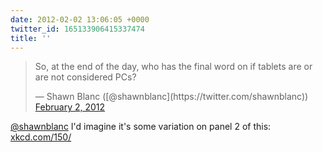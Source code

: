 ```yaml
---
date: 2012-02-02 13:06:05 +0000
twitter_id: 165133906415337474
title: ''
---
```


<blockquote class="twitter-tweet"><p lang="en" dir="ltr">So, at the end of the day, who has the final word on if tablets are or are not considered PCs?</p>&mdash; Shawn Blanc ([@shawnblanc](https://twitter.com/shawnblanc)) <a href="https://twitter.com/shawnblanc/status/165127323463585792?ref_src=twsrc%5Etfw">February 2, 2012</a></blockquote>
<script async src="https://platform.twitter.com/widgets.js" charset="utf-8"></script>

[@shawnblanc](https://twitter.com/shawnblanc) I'd imagine it's some variation on panel 2 of this: [xkcd.com/150/](http://xkcd.com/150/)
